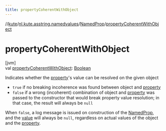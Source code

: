```yaml
---
title: propertyCoherentWithObject
---
```

//[kute](../../../index.html)/[nl.kute.asstring.namedvalues](../index.html)/[NamedProp](index.html)/[propertyCoherentWithObject](property-coherent-with-object.html)



# propertyCoherentWithObject



[jvm]\
val [propertyCoherentWithObject](property-coherent-with-object.html): [Boolean](https://kotlinlang.org/api/latest/jvm/stdlib/kotlin/-boolean/index.html)



Indicates whether the [property](property.html)'s value can be resolved on the given object



- 
   `true` if no breaking incoherence was found between object and [property](property.html)
- 
   `false` if a wrong (incoherent) combination of object and [property](property.html) was passed to the constructor that would break property value resolution; in that case, the result will always be `null`




When `false`, a log message is issued on construction of the [NamedProp](index.html), and the [value](value.html) will always be `null`, regardless on actual values of the object and the [property](property.html).




